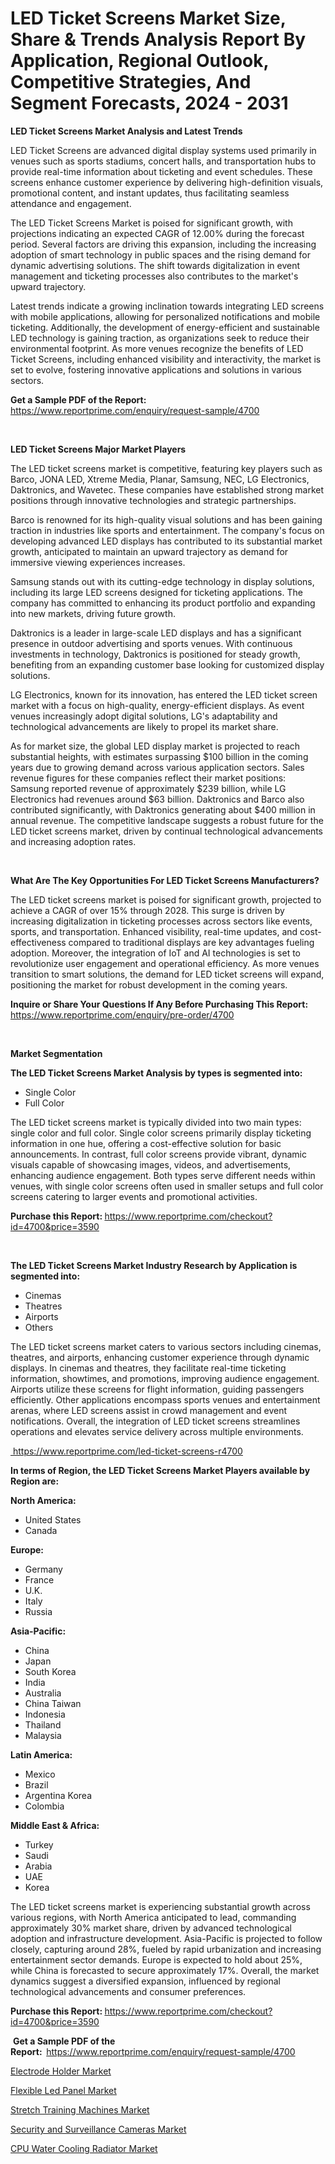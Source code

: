 <p><h1>LED Ticket Screens Market Size, Share & Trends Analysis Report By Application, Regional Outlook, Competitive Strategies, And Segment Forecasts, 2024 - 2031</h1></p><p><strong>LED Ticket Screens Market Analysis and Latest Trends</strong></p>
<p><p>LED Ticket Screens are advanced digital display systems used primarily in venues such as sports stadiums, concert halls, and transportation hubs to provide real-time information about ticketing and event schedules. These screens enhance customer experience by delivering high-definition visuals, promotional content, and instant updates, thus facilitating seamless attendance and engagement.</p><p>The LED Ticket Screens Market is poised for significant growth, with projections indicating an expected CAGR of 12.00% during the forecast period. Several factors are driving this expansion, including the increasing adoption of smart technology in public spaces and the rising demand for dynamic advertising solutions. The shift towards digitalization in event management and ticketing processes also contributes to the market's upward trajectory.</p><p>Latest trends indicate a growing inclination towards integrating LED screens with mobile applications, allowing for personalized notifications and mobile ticketing. Additionally, the development of energy-efficient and sustainable LED technology is gaining traction, as organizations seek to reduce their environmental footprint. As more venues recognize the benefits of LED Ticket Screens, including enhanced visibility and interactivity, the market is set to evolve, fostering innovative applications and solutions in various sectors.</p></p>
<p><strong>Get a Sample PDF of the Report:&nbsp;</strong> <a href="https://www.reportprime.com/enquiry/request-sample/4700">https://www.reportprime.com/enquiry/request-sample/4700</a></p>
<p>&nbsp;</p>
<p><strong>LED Ticket Screens Major Market Players</strong></p>
<p><p>The LED ticket screens market is competitive, featuring key players such as Barco, JONA LED, Xtreme Media, Planar, Samsung, NEC, LG Electronics, Daktronics, and Wavetec. These companies have established strong market positions through innovative technologies and strategic partnerships.</p><p>Barco is renowned for its high-quality visual solutions and has been gaining traction in industries like sports and entertainment. The company's focus on developing advanced LED displays has contributed to its substantial market growth, anticipated to maintain an upward trajectory as demand for immersive viewing experiences increases.</p><p>Samsung stands out with its cutting-edge technology in display solutions, including its large LED screens designed for ticketing applications. The company has committed to enhancing its product portfolio and expanding into new markets, driving future growth.</p><p>Daktronics is a leader in large-scale LED displays and has a significant presence in outdoor advertising and sports venues. With continuous investments in technology, Daktronics is positioned for steady growth, benefiting from an expanding customer base looking for customized display solutions.</p><p>LG Electronics, known for its innovation, has entered the LED ticket screen market with a focus on high-quality, energy-efficient displays. As event venues increasingly adopt digital solutions, LG's adaptability and technological advancements are likely to propel its market share.</p><p>As for market size, the global LED display market is projected to reach substantial heights, with estimates surpassing $100 billion in the coming years due to growing demand across various application sectors. Sales revenue figures for these companies reflect their market positions: Samsung reported revenue of approximately $239 billion, while LG Electronics had revenues around $63 billion. Daktronics and Barco also contributed significantly, with Daktronics generating about $400 million in annual revenue. The competitive landscape suggests a robust future for the LED ticket screens market, driven by continual technological advancements and increasing adoption rates.</p></p>
<p>&nbsp;</p>
<p><strong>What Are The Key Opportunities For LED Ticket Screens Manufacturers?</strong></p>
<p><p>The LED ticket screens market is poised for significant growth, projected to achieve a CAGR of over 15% through 2028. This surge is driven by increasing digitalization in ticketing processes across sectors like events, sports, and transportation. Enhanced visibility, real-time updates, and cost-effectiveness compared to traditional displays are key advantages fueling adoption. Moreover, the integration of IoT and AI technologies is set to revolutionize user engagement and operational efficiency. As more venues transition to smart solutions, the demand for LED ticket screens will expand, positioning the market for robust development in the coming years.</p></p>
<p><strong>Inquire or Share Your Questions If Any Before Purchasing This Report:</strong> <a href="https://www.reportprime.com/enquiry/pre-order/4700">https://www.reportprime.com/enquiry/pre-order/4700</a></p>
<p>&nbsp;</p>
<p><strong>Market Segmentation</strong></p>
<p><strong>The LED Ticket Screens Market Analysis by types is segmented into:</strong></p>
<p><ul><li>Single Color</li><li>Full Color</li></ul></p>
<p><p>The LED ticket screens market is typically divided into two main types: single color and full color. Single color screens primarily display ticketing information in one hue, offering a cost-effective solution for basic announcements. In contrast, full color screens provide vibrant, dynamic visuals capable of showcasing images, videos, and advertisements, enhancing audience engagement. Both types serve different needs within venues, with single color screens often used in smaller setups and full color screens catering to larger events and promotional activities.</p></p>
<p><strong>Purchase this Report:&nbsp;</strong><a href="https://www.reportprime.com/checkout?id=4700&price=3590">https://www.reportprime.com/checkout?id=4700&price=3590</a></p>
<p>&nbsp;</p>
<p><strong>The LED Ticket Screens Market Industry Research by Application is segmented into:</strong></p>
<p><ul><li>Cinemas</li><li>Theatres</li><li>Airports</li><li>Others</li></ul></p>
<p><p>The LED ticket screens market caters to various sectors including cinemas, theatres, and airports, enhancing customer experience through dynamic displays. In cinemas and theatres, they facilitate real-time ticketing information, showtimes, and promotions, improving audience engagement. Airports utilize these screens for flight information, guiding passengers efficiently. Other applications encompass sports venues and entertainment arenas, where LED screens assist in crowd management and event notifications. Overall, the integration of LED ticket screens streamlines operations and elevates service delivery across multiple environments.</p></p>
<p><a href="https://www.reportprime.com/led-ticket-screens-r4700">&nbsp;https://www.reportprime.com/led-ticket-screens-r4700</a></p>
<p><strong>In terms of Region, the LED Ticket Screens Market Players available by Region are:</strong></p>
<p>
    <p> <strong> North America: </strong>
        <ul>
            <li>United States</li>
            <li>Canada</li>
        </ul>
        </p> 
    <p> <strong> Europe: </strong>
        <ul>
            <li>Germany</li>
            <li>France</li>
            <li>U.K.</li>
            <li>Italy</li>
            <li>Russia</li>
        </ul>
        </p> 
    <p> <strong> Asia-Pacific: </strong>
        <ul>
            <li>China</li>
            <li>Japan</li>
            <li>South Korea</li>
            <li>India</li>
            <li>Australia</li>
            <li>China Taiwan</li>
            <li>Indonesia</li>
            <li>Thailand</li>
            <li>Malaysia</li>
        </ul>
        </p> 
    <p> <strong> Latin America: </strong>
        <ul>
            <li>Mexico</li>
            <li>Brazil</li>
            <li>Argentina Korea</li>
            <li>Colombia</li>
        </ul>
        </p> 
    <p> <strong> Middle East & Africa: </strong>
        <ul>
            <li>Turkey</li>
            <li>Saudi</li>
            <li>Arabia</li>
            <li>UAE</li>
            <li>Korea</li>
        </ul>
    </p>
    </p>
<p><p>The LED ticket screens market is experiencing substantial growth across various regions, with North America anticipated to lead, commanding approximately 30% market share, driven by advanced technological adoption and infrastructure development. Asia-Pacific is projected to follow closely, capturing around 28%, fueled by rapid urbanization and increasing entertainment sector demands. Europe is expected to hold about 25%, while China is forecasted to secure approximately 17%. Overall, the market dynamics suggest a diversified expansion, influenced by regional technological advancements and consumer preferences.</p></p>
<p><strong>Purchase this Report: </strong><a href="https://www.reportprime.com/checkout?id=4700&price=3590">https://www.reportprime.com/checkout?id=4700&price=3590</a></p>
<p>&nbsp;<strong>Get a Sample PDF of the Report:&nbsp;&nbsp;</strong><a href="https://www.reportprime.com/enquiry/request-sample/4700">https://www.reportprime.com/enquiry/request-sample/4700</a></p>
<p><strong></strong></p>
<p><p><a href="https://www.linkedin.com/pulse/insights-electrode-holder-market-size-which-expanding-gaeoc?trackingId=Mp1iUX7VTc2kFQFv5Pns9w%3D%3D">Electrode Holder Market</a></p><p><a href="https://github.com/LaurenShaw586/Market-Research-Report-List-1/blob/main/flexible-led-panel-market.md">Flexible Led Panel Market</a></p><p><a href="https://issuu.com/reportprime-2/docs/stretch-training-machines-market-si_d2e56f786e7dc8">Stretch Training Machines Market</a></p><p><a href="https://github.com/KamrulHadi87/Market-Research-Report-List-1/blob/main/security-and-surveillance-cameras-market.md">Security and Surveillance Cameras Market</a></p><p><a href="https://issuu.com/reportprime-2/docs/cpu-water-cooling-radiator-market-s_c9b19586edd073">CPU Water Cooling Radiator Market</a></p></p>